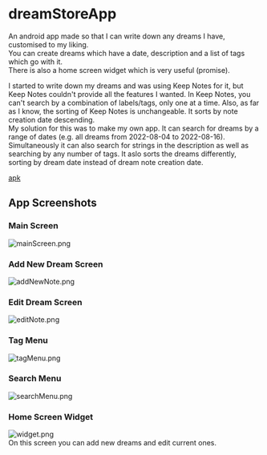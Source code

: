 # dreamStoreApp

An android app made so that I can write down any dreams I have, customised to my liking.  
You can create dreams which have a date, description and a list of tags which go with it.  
There is also a home screen widget which is very useful (promise).  

I started to write down my dreams and was using Keep Notes for it, but Keep Notes couldn't provide all the features I wanted. In Keep Notes, you can't search by a combination of labels/tags, only one at a time. Also, as far as I know, the sorting of Keep Notes is unchangeable. It sorts by note creation date descending.  
My solution for this was to make my own app. It can search for dreams by a range of dates (e.g. all dreams from 2022-08-04 to 2022-08-16). Simultaneously it can also search for strings in the description as well as searching by any number of tags. It aslo sorts the dreams differently, sorting by dream date instead of dream note creation date.  

[apk](./app/release)  

## App Screenshots
### Main Screen
![mainScreen.png](./readmeImages/mainScreen.png)  
### Add New Dream Screen
![addNewNote.png](./readmeImages/addNewNote.png)  
### Edit Dream Screen
![editNote.png](./readmeImages/editNote.png)  
### Tag Menu
![tagMenu.png](./readmeImages/tagMenu.png)  
### Search Menu
![searchMenu.png](./readmeImages/searchMenu.png)  
### Home Screen Widget
![widget.png](./readmeImages/widget.png)  
On this screen you can add new dreams and edit current ones.  


